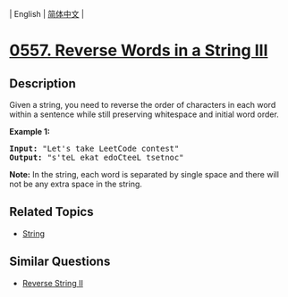 
| English | [简体中文](README.md) |

# [0557. Reverse Words in a String III](https://leetcode-cn.com/problems/reverse-words-in-a-string-iii/)

## Description

<p>Given a string, you need to reverse the order of characters in each word within a sentence while still preserving whitespace and initial word order.</p>

<p><b>Example 1:</b><br />
<pre>
<b>Input:</b> "Let's take LeetCode contest"
<b>Output:</b> "s'teL ekat edoCteeL tsetnoc"
</pre>
</p>

<p><b>Note:</b>
In the string, each word is separated by single space and there will not be any extra space in the string.
</p>

## Related Topics

- [String](https://leetcode-cn.com/tag/string)

## Similar Questions

- [Reverse String II](../reverse-string-ii/README_EN.md)
